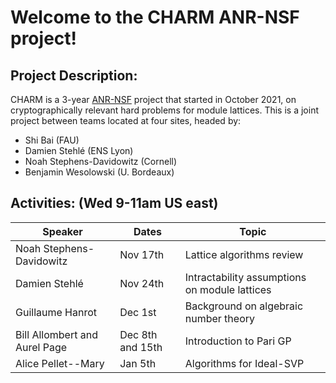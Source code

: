 # Welcome to the CHARM ANR-NSF project!


## Project Description:

CHARM is a 3-year [ANR-NSF](https://www.nsf.gov/pubs/2021/nsf21020/nsf21020.jsp) project that started in October 2021, on cryptographically relevant hard problems for module lattices. This is a joint project between teams located at four sites, headed by:

 - Shi Bai (FAU)
 - Damien Stehlé (ENS Lyon)
 - Noah Stephens-Davidowitz (Cornell)
 - Benjamin Wesolowski (U. Bordeaux)
 


## Activities: (Wed 9-11am US east)

| Speaker  | Dates | Topic |
| ------------- | ------------- |------------- |
| Noah Stephens-Davidowitz  | Nov 17th  | Lattice algorithms review  |
| Damien Stehlé  | Nov 24th  | Intractability assumptions on module lattices  |
| Guillaume Hanrot | Dec 1st  | Background on algebraic number theory  |
| Bill Allombert and Aurel Page | Dec 8th and 15th | Introduction to Pari GP |
| Alice Pellet--Mary | Jan 5th  | Algorithms for Ideal-SVP |
